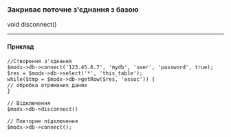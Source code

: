 ### Закриває поточне з'єднання з базою

void disconnect()

***

#### Приклад

	//Створення з'єднання 
	$modx->db->connect('123.45.6.7', 'mydb', 'user', 'password', true);  
	$res = $modx->db->select('*', 'this_table');  
	while($tmp = $modx->db->getRow($res, 'assoc')) {  
	// обробка отриманих даних  
	}  
	
	// Відключення  
	$modx->db->disconnect()  
	
	// Повторне підключення 
	$modx->db->connect();